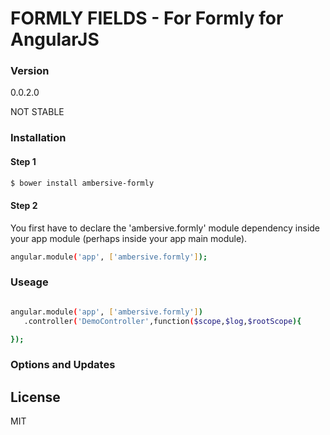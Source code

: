 # FORMLY FIELDS - For Formly for AngularJS

### Version
0.0.2.0

NOT STABLE

### Installation

#### Step 1

```sh
$ bower install ambersive-formly
```

#### Step 2
You first have to declare the 'ambersive.formly' module dependency inside your app module (perhaps inside your app main module).

```sh
angular.module('app', ['ambersive.formly']);
```
### Useage

```sh

angular.module('app', ['ambersive.formly'])
   .controller('DemoController',function($scope,$log,$rootScope){

});
```

### Options and Updates



License
----
MIT